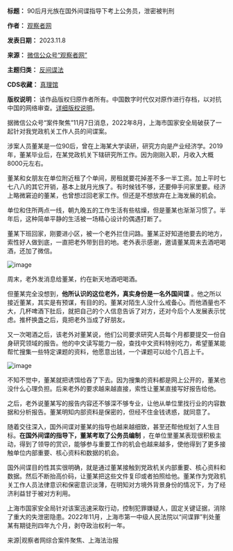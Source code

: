 

**标题：** 90后月光族在国外间谍指导下考上公务员，泄密被判刑  

**作者：** [观察者网](https://chinadigitaltimes.net/space/观察者网)  

**发表日期：** 2023.11.8  

**来源：** [微信公众号“观察者网”](https://mp.weixin.qq.com/s/nyRTtdhsuYx_YVOJUJNk6g)  

**主题归类：** [反间谍法](https://chinadigitaltimes.net/space/间谍)  

**CDS收藏：** [真理馆](https://chinadigitaltimes.net/space/%E7%9C%9F%E7%90%86%E9%A6%86)  

**版权说明：** 该作品版权归原作者所有。中国数字时代仅对原作进行存档，以对抗中国的网络审查。[详细版权说明](https://chinadigitaltimes.net/chinese/copyright)。


据微信公众号“案件聚焦”11月7日消息，2022年8月，上海市国家安全局破获了一起针对我党政机关工作人员的间谍案。


涉案人员董某是一位90后，曾在上海某大学读研，研究方向是产业经济学。2019年，董某毕业后，在某党政机关下辖研究所工作。因为刚刚入职，月收入大概8000元左右。


董某和女朋友在单位附近租了个单间，房租就要花掉差不多一半工资。加上平时七七八八的其它开销，基本上就月光族了。有时候钱不够，还要伸手问家里要。经济上略微窘迫的董某，也曾想过回老家工作。但还是不想放弃在上海发展的机会。


单位和住所两点一线，朝九晚五的工作生活有些枯燥，但是董某也渐渐习惯了。半年后，这种简单平静的生活被一场精心设计的偶遇打断了。


董某下班回家，刚要进小区，被一个老外拦住问路。董某正好知道他要去的地方，索性好人做到底，一直把老外带到目的地。老外表示感谢，邀请董某周末去酒吧喝酒，还加了微信。


![image](https://chinadigitaltimes.net/chinese/files/2023/11/post-701974-654c3323f1c6e.png)


周末，老外发消息给董某，约在新天地酒吧喝酒。


但董某完全没想到，**他所认识的这位老外，真实身份是一名外国间谍** 。他之所以接近董某，其实是有预谋，有目的的。董某对陌生人没什么戒备心。而他酒量也不大，几杯啤酒下肚后，就把自己的个人信息告诉了对方，还对今后个人发展表示忧虑。推杯换盏之后，竟把老外当成了好朋友。


又一次喝酒之后，该老外对董某说，他们公司要求研究人员每个月都要提交一份自身研究领域的报告。他的中文读写能力一般，查找中文资料特别吃力，希望董某能帮忙搜集一些特定课题的资料，他愿意出钱，一个课题可以给个几百上千。


![image](https://chinadigitaltimes.net/chinese/files/2023/11/post-701974-654c33241495c.png)


不知不觉中，董某就把诱饵给吞了下去。因为搜集的资料都是网上公开的，董某也没什么心理负担。后来老外的要求越来越直接，索性让董某直接写好报告给他。


之后，老外说董某写的报告内容还不够深不够专业，让他从单位里找行业的内容数据和分析报告。董某明知内部资料是保密的，但经不住金钱诱惑，就同意了。


随着交往深入，国外间谍对董某的指导也越来越细致，甚至还帮他规划了人生目标。**在国外间谍的指导下，董某考取了公务员编制** ，在单位里董某表现很积极主动，得到了领导的赏识，能够参与重要工作的机会也越来越多，使他得到了更多接触单位内部重要、核心资料和数据的机会。


国外间谍目的性其实很明确，就是通过董某接触到党政机关内部重要、核心资料和数据。然后不断抬高价码，让董某把这些文件复印或者拍照给他。董某作为党政机关工作人员法律意识和保密意识淡薄，在明知对方境外背景身份的情况下，为了经济利益甘于被对方利用。


上海市国家安全局针对该案迅速采取行动，控制犯罪嫌疑人，固定关键证据，消除了重大的失泄密隐患。2022年11月，上海市第一中级人民法院以“间谍罪”判处董某有期徒刑四年九个月，剥夺政治权利一年。


来源|观察者网综合案件聚焦、上海法治报

